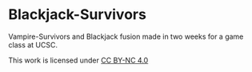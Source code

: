 # Blackjack-Survivors
Vampire-Survivors and Blackjack fusion made in two weeks for a game class at UCSC.

 This work is licensed under [CC BY-NC 4.0](https://creativecommons.org/licenses/by-nc/4.0/) 
